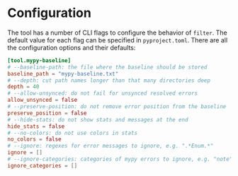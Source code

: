# Configuration

The tool has a number of CLI flags to configure the behavior of `filter`. The default value for each flag can be specified in `pyproject.toml`. There are all the configuration options and their defaults:

```toml
[tool.mypy-baseline]
# --baseline-path: the file where the baseline should be stored
baseline_path = "mypy-baseline.txt"
# --depth: cut path names longer than that many directories deep
depth = 40
# --allow-unsynced: do not fail for unsynced resolved errors
allow_unsynced = false
# --preserve-position: do not remove error position from the baseline
preserve_position = false
# --hide-stats: do not show stats and messages at the end
hide_stats = false
# --no-colors: do not use colors in stats
no_colors = false
# --ignore: regexes for error messages to ignore, e.g. ".*Enum.*"
ignore = []
# --ignore-categories: categories of mypy errors to ignore, e.g. "note" or "call-arg"
ignore_categories = []
```
